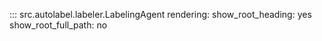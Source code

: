 ::: src.autolabel.labeler.LabelingAgent
    rendering:
        show_root_heading: yes
        show_root_full_path: no